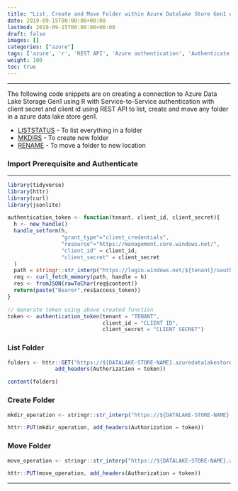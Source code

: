 ```yaml
---
title: "List, Create and Move Folder within Azure Datalake Store Gen1 using R and Rest API"
date: 2019-09-15T00:00:00+00:00
lastmod: 2019-09-15T00:00:00+00:00
draft: false
images: []
categories: ["azure"]
tags: ['azure', 'r', 'REST API', 'Azure authentication', 'Authenticate', 'Data Lake', 'ADLS', 'List', 'Move', 'Create', 'Folder', 'Directorys']
weight: 100
toc: true
---
```


---
The following code snippets are on creating a connection to Azure Data Lake Storage Gen1 using R with Service-to-Service authentication with client secret and client id using REST API to list, create and move any folder in a azure data lake store gen1.  

* [LISTSTATUS](/azure/r/2019/09/15/List-Create-Move-Folder-Azure-Datalake-R-Rest-API.html#list-folder)  - To list everything in a folder
* [MKDIRS](/azure/r/2019/09/15/List-Create-Move-Folder-Azure-Datalake-R-Rest-API.html#create-folder) - To create new folder
* [RENAME](/azure/r/2019/09/15/List-Create-Move-Folder-Azure-Datalake-R-Rest-API.html#move-folder) - To move a folder to new location


### Import Prerequisite and Authenticate
---
```javascript
library(tidyverse)
library(httr)
library(curl)
library(jsonlite)

authentication_token <- function(tenant, client_id, client_secret){
  h <- new_handle()
  handle_setform(h,
                 "grant_type"="client_credentials",
                 "resource"="https://management.core.windows.net/",
                 "client_id" = client_id,
                 "client_secret" = client_secret
  )
  path = stringr::str_interp("https://login.windows.net/${tenant}/oauth2/token")
  req <- curl_fetch_memory(path, handle = h)
  res <- fromJSON(rawToChar(req$content))
  return(paste("Bearer",res$access_token))
}

// Generate token using above created function
token <- authentication_token(tenant = "TENANT",
                              client_id = "CLIENT ID",
                              client_secret = "CLIENT SECRET")
```


### List Folder
```javascript
folders <- httr::GET("https://${DATALAKE-STORE-NAME}.azuredatalakestore.net/webhdfs/v1/${FOLDER-PATH}?op=LISTSTATUS",
               add_headers(Authorization = token))

content(folders)
```
### Create Folder

```javascript
mkdir_operation <- stringr::str_interp("https://${DATALAKE-STORE-NAME}.azuredatalakestore.net/webhdfs/v1${FOLDER-PATH}?op=MKDIRS")

httr::PUT(mkdir_operation, add_headers(Authorization = token))
```

### Move Folder

```javascript
move_operation <- stringr::str_interp("https://${DATALAKE-STORE-NAME}.azuredatalakestore.net/webhdfs/v1${SOURCE-FOLDER-PATH}?op=RENAME&destination=${DESTINATION-FOLDER-PATH}")

httr::PUT(move_operation, add_headers(Authorization = token))

```
---